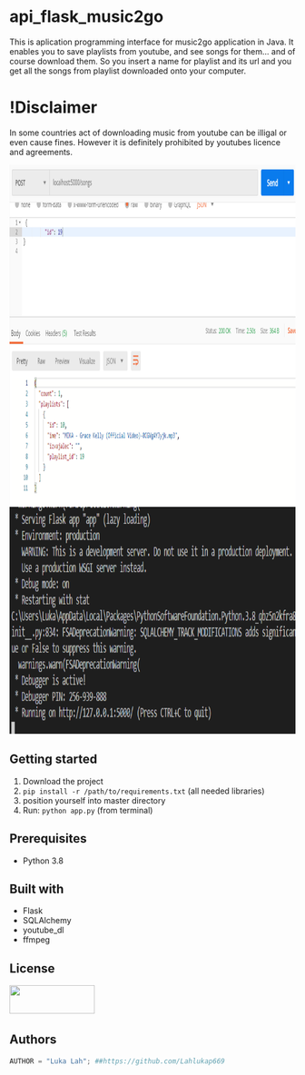 # api_flask_music2go
This is aplication programming interface for music2go application in Java. It enables you to save playlists from youtube, and see songs for them... and of course download them. So you insert a name for playlist and its url and you get all the songs from playlist downloaded onto your computer.

# !Disclaimer
In some countries act of downloading music from youtube can be illigal or even cause fines. However it is definitely prohibited by youtubes licence and agreements.

<img src="api_fotos/Screenshot_1.png" width="900" height="600"/>
<img src="api_fotos/Screenshot_2.png" width="900" height="400"/>


## Getting started
1. Download the project
2. ```pip install -r /path/to/requirements.txt``` (all needed libraries)
3. position yourself into master directory
3. Run: ```python app.py``` (from terminal)

## Prerequisites
* Python 3.8

## Built with
* Flask
* SQLAlchemy
* youtube_dl
* ffmpeg

## License
<img src="https://upload.wikimedia.org/wikipedia/commons/thumb/8/8b/License_icon-gpl-2.svg/1200px-License_icon-gpl-2.svg.png" width="150" height="50"/>

## Authors
```Python
AUTHOR = "Luka Lah"; ##https://github.com/Lahlukap669
```
